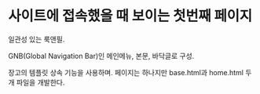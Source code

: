 # 사이트에 접속했을 때 보이는 첫번째 페이지
  일관성 있는 룩앤필.
  
  GNB(Global Navigation Bar)인 메인메뉴, 본문, 바닥글로 구성. 
  
  장고의 템플릿 상속 기능을 사용하며. 페이지는 하나지만 base.html과 home.html 두 개 파일을 개발한다. 
